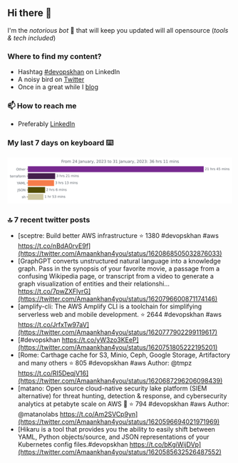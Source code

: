 <!--- [![Hits](https://hits.seeyoufarm.com/api/count/incr/badge.svg?url=https%3A%2F%2Fgithub.com%2Fakhan4u%2Fhit-counter&count_bg=%2379C83D&title_bg=%23555555&icon=&icon_color=%23E7E7E7&title=visits&edge_flat=false)](https://hits.seeyoufarm.com) --->

## Hi there 👋

I'm the _notorious bot_ 🤣 that will keep you updated will all opensource (_tools & tech included_) 

### Where to find my content?

* Hashtag [#devopskhan](https://www.linkedin.com/feed/hashtag/devopskhan) on LinkedIn
* A noisy bird on [Twitter](https://twitter.com/Amaankhan4you)
* Once in a great while I [blog](https://linuxparrot.netlify.app) 


### 📫 **How to reach me**

* Preferably [LinkedIn](https://www.linkedin.com/in/amaan-khan-linux-ninja)

### My last 7 days on keyboard ⌨️

<img src="https://github.com/akhan4u/akhan4u/blob/main/images/stat.svg" alt="Amaan's Wakatime Activity!"/>

### 🔝 7 recent twitter posts
<!-- DEVDOJO:START -->
- [sceptre: Build better AWS infrastructure
⭐️ 1380
#devopskhan #aws
https://t.co/nBdA0rvE9f](https://twitter.com/Amaankhan4you/status/1620868505032876033)
- [GraphGPT converts unstructured natural language into a knowledge graph. Pass in the synopsis of your favorite movie, a passage from a confusing Wikipedia page, or transcript from a video to generate a graph visualization of entities and their relationshi… https://t.co/7pwZXFlyrG](https://twitter.com/Amaankhan4you/status/1620796600871174146)
- [amplify-cli: The AWS Amplify CLI is a toolchain for simplifying serverless web and mobile development.
⭐️ 2644
#devopskhan #aws
https://t.co/JrfxTw97aV](https://twitter.com/Amaankhan4you/status/1620777902299119617)
- [#devopskhan https://t.co/yW3zo3KEeP](https://twitter.com/Amaankhan4you/status/1620751805222195201)
- [Rome: Carthage cache for S3, Minio, Ceph, Google Storage, Artifactory and many others 
⭐️ 805
#devopskhan #aws
Author: @tmpz
https://t.co/RI5DeqjV16](https://twitter.com/Amaankhan4you/status/1620687296206098439)
- [matano: Open source cloud-native security lake platform &lpar;SIEM alternative&rpar; for threat hunting, detection &amp; response, and cybersecurity analytics at petabyte scale on AWS 🦀
⭐️ 794
#devopskhan #aws
Author: @matanolabs
https://t.co/Am2SVCp9yn](https://twitter.com/Amaankhan4you/status/1620596694021971969)
- [Hikaru is a tool that provides you the ability to easily shift between YAML, Python objects/source, and JSON representations of your Kubernetes config files.#devopskhan https://t.co/bKgiWijDVp](https://twitter.com/Amaankhan4you/status/1620585632526487552)
<!-- DEVDOJO:END -->

<!-- ![Amaan's GitHub stats](https://github-readme-stats.vercel.app/api?username=akhan4u&count_private=true&show_icons=true&hide=contribs) -->
